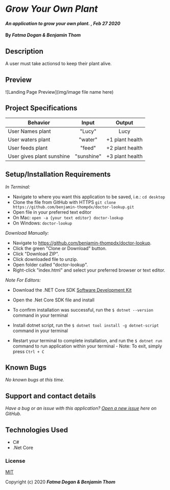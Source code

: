 # _Grow Your Own Plant_

#### _An application to grow your own plant. , Feb 27 2020_

#### By _**Fatma Dogan & Benjamin Thom**_

## Description

A user must take actionsd to keep their plant alive.

## Preview
![Landing Page Preview](img/image file name here)

## Project Specifications

| Behavior | Input | Output |
|---|:---:|:---:|
|User Names plant|"Lucy"|Lucy|
|User waters plant|"water"|+1 plant health|
|User feeds plant|"feed"|+2 plant health|
|User gives plant sunshine|"sunshine"|+3 plant health|

## Setup/Installation Requirements

_In Terminal:_

* Navigate to where you want this application to be saved, i.e.:
```cd desktop```
* Clone the file from GitHub with HTTPS
```git clone https://github.com/benjamin-thompdx/doctor-lookup.git```
* Open file in your preferred text editor
* On Mac: ```open -a {your text editor} doctor-lookup```
* On Windows: ```doctor-lookup```

_Download Manually:_

* Navigate to https://github.com/benjamin-thompdx/doctor-lookup.
* Click the green "Clone or Download" button.
* Click "Download ZIP".
* Click downloaded file to unzip.
* Open folder called "doctor-lookup".
* Right-click "index.html" and select your preferred browser or text editor.

_Note For Editors:_ 
* Download the .NET Core SDK [Software Development Kit](https://dotnet.microsoft.com/download)
* Open the .Net Core SDK file and install
* To confirm installation was successful, run the ```$ dotnet --version``` command in your terminal

* Install dotnet script, run the ```$ dotnet tool install -g dotnet-script``` command in your terminal
* Restart your terminal to complete installation, and run the ```$ dotnet run``` command to run application within your terminal - Note: To exit, simply press ```Ctrl + C```
## Known Bugs

_No known bugs at this time._

## Support and contact details

_Have a bug or an issue with this application? [Open a new issue](https://github.com/benjamin-thompdx/doctor-lookup/issues) here on GitHub._

## Technologies Used

* C#
* .Net Core

### License

[MIT](https://choosealicense.com/licenses/mit/)

Copyright (c) 2020 **_Fatma Dogan & Benjamin Thom_**